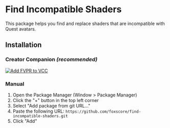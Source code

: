 # Find Incompatible Shaders
This package helps you find and replace shaders that are incompatible with Quest avatars.

## Installation

### Creator Companion *(recommended)*
[![Add FVPR to VCC](https://img.shields.io/badge/Add_to_VCC-FVPR-orange.svg?style=for-the-badge)](https://fvpr.dev/add-to-vcc)

### Manual
1. Open the Package Manager (Window > Package Manager)
2. Click the "+" button in the top left corner
3. Select "Add package from git URL..."
4. Paste the following URL: `https://github.com/foxscore/find-incompatible-shaders.git`
5. Click "Add"
